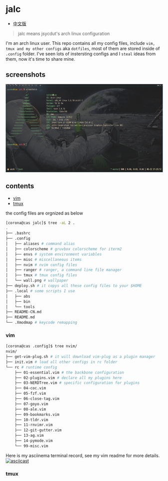 # jalc

- [中文版](./README-CN.md)

> jalc means jsycdut's arch linux configuration

I'm an arch linux user. This repo contains all my config files, include `vim, tmux and my other configs` aka `dotfiles`, most of them are stored inside of `.config` folder. I've seen lots of instersting configs and I `steal` ideas from them, now it's time to share mine.

## screenshots

![desktop](https://raw.githubusercontent.com/jsycdut/photos/master/arch-linux/arch-with-dwm.png)

## contents

- [vim](#vim)
- [tmux](#tmux)

the config files are orgnized as below

```bash
[corona@cas jalc]$ tree -aL 2 .
.
├── .bashrc
├── .config
│   ├── aliases # command alias
│   ├── colorscheme # gruvbox colorscheme for iterm2
│   ├── envs # system environment variables
│   ├── misc # miscellaneous items
│   ├── nvim # nvim config files
│   ├── ranger # ranger, a command line file manager
│   ├── tmux # tmux config files
│   └── wall.png # wallpaper
├── deploy.sh # it copys all these config files to your $HOME
├── .local # some scripts I use
│   ├── abs
│   ├── bin
│   └── tools
├── README-CN.md
├── README.md
└── .Xmodmap # keycode remapping
```

### vim

```bash
[corona@cas .config]$ tree nvim/
nvim/
├── get-vim-plug.sh # it will download vim-plug as a plugin manager
├── init.vim # load all other configs in rc folder
└── rc # runtime config
    ├── 01-essential.vim # the backbone configuration
    ├── 02-plugins.vim # declare all my plugins here
    ├── 03-NERDTree.vim # specific configuration for plugins
    ├── 04-coc.vim
    ├── 05-fzf.vim
    ├── 06-close-tag.vim
    ├── 07-goyo.vim
    ├── 08-ale.vim
    ├── 09-bookmarks.vim
    ├── 10-tldr.vim
    ├── 11-rnvimr.vim
    ├── 12-git-gutter.vim
    ├── 13-ag.vim
    ├── 14-pymode.vim
    └── 99-misc.vim
```
Here is my asciinema terminal record, see my vim readme for more details.
[![asciicast](https://asciinema.org/a/JIwaKw04p5ckGDQJzMatU3zHK.svg)](https://asciinema.org/a/JIwaKw04p5ckGDQJzMatU3zHK)
### tmux
